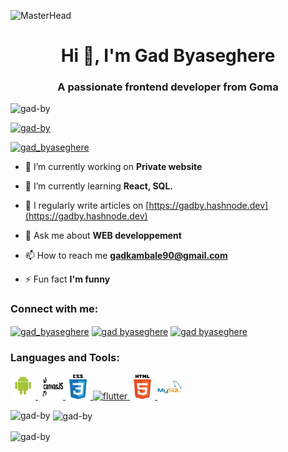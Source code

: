 ![MasterHead](https://raw.githubusercontent.com/chiraag-kakar/chiraag-kakar/master/hadder.gif)
<h1 align="center">Hi 👋, I'm Gad Byaseghere</h1>
<h3 align="center">A passionate frontend developer from Goma</h3>

<p align="left"> <img src="https://komarev.com/ghpvc/?username=gad-by&label=Profile%20views&color=0e75b6&style=flat" alt="gad-by" /> </p>

<p align="left"> <a href="https://github.com/ryo-ma/github-profile-trophy"><img src="https://github-profile-trophy.vercel.app/?username=gad-by" alt="gad-by" /></a> </p>

<p align="left"> <a href="https://twitter.com/gad_byaseghere" target="blank"><img src="https://img.shields.io/twitter/follow/gad_byaseghere?logo=twitter&style=for-the-badge" alt="gad_byaseghere" /></a> </p>

- 🔭 I’m currently working on **Private website**

- 🌱 I’m currently learning **React, SQL.**

- 📝 I regularly write articles on [https://gadby.hashnode.dev](https://gadby.hashnode.dev)

- 💬 Ask me about **WEB developpement**

- 📫 How to reach me **gadkambale90@gmail.com**

- ⚡ Fun fact **I'm funny**

<h3 align="left">Connect with me:</h3>
<p align="left">
<a href="https://twitter.com/gad_byaseghere" target="blank"><img align="center" src="https://raw.githubusercontent.com/rahuldkjain/github-profile-readme-generator/master/src/images/icons/Social/twitter.svg" alt="gad_byaseghere" height="30" width="40" /></a>
<a href="https://fb.com/gad byaseghere" target="blank"><img align="center" src="https://raw.githubusercontent.com/rahuldkjain/github-profile-readme-generator/master/src/images/icons/Social/facebook.svg" alt="gad byaseghere" height="30" width="40" /></a>
<a href="https://hashnode.com/gad byaseghere" target="blank"><img align="center" src="https://raw.githubusercontent.com/rahuldkjain/github-profile-readme-generator/master/src/images/icons/Social/hashnode.svg" alt="gad byaseghere" height="30" width="40" /></a>
</p>

<h3 align="left">Languages and Tools:</h3>
<p align="left"> <a href="https://developer.android.com" target="_blank" rel="noreferrer"> <img src="https://raw.githubusercontent.com/devicons/devicon/master/icons/android/android-original-wordmark.svg" alt="android" width="40" height="40"/> </a> <a href="https://canvasjs.com" target="_blank" rel="noreferrer"> <img src="https://raw.githubusercontent.com/Hardik0307/Hardik0307/master/assets/canvasjs-charts.svg" alt="canvasjs" width="40" height="40"/> </a> <a href="https://www.w3schools.com/css/" target="_blank" rel="noreferrer"> <img src="https://raw.githubusercontent.com/devicons/devicon/master/icons/css3/css3-original-wordmark.svg" alt="css3" width="40" height="40"/> </a> <a href="https://flutter.dev" target="_blank" rel="noreferrer"> <img src="https://www.vectorlogo.zone/logos/flutterio/flutterio-icon.svg" alt="flutter" width="40" height="40"/> </a> <a href="https://www.w3.org/html/" target="_blank" rel="noreferrer"> <img src="https://raw.githubusercontent.com/devicons/devicon/master/icons/html5/html5-original-wordmark.svg" alt="html5" width="40" height="40"/> </a> <a href="https://www.mysql.com/" target="_blank" rel="noreferrer"> <img src="https://raw.githubusercontent.com/devicons/devicon/master/icons/mysql/mysql-original-wordmark.svg" alt="mysql" width="40" height="40"/> </a> </p>

<p><img align="left" src="https://github-readme-stats.vercel.app/api/top-langs?username=gad-by&show_icons=true&locale=en&layout=compact" alt="gad-by" /></p>

<p>&nbsp;<img align="center" src="https://github-readme-stats.vercel.app/api?username=gad-by&show_icons=true&locale=en" alt="gad-by" /></p>

<p><img align="center" src="https://github-readme-streak-stats.herokuapp.com/?user=gad-by&" alt="gad-by" /></p>

